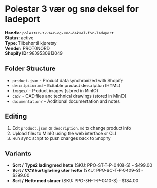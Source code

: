 # Polestar 3 vær og snø deksel for ladeport

**Handle:** `polestar-3-vaer-og-sno-deksel-for-ladeport`  
**Status:** active  
**Type:** Tilbehør til kjøretøy  
**Vendor:** PROTONORD  
**Shopify ID:** 9809530913049  

## Folder Structure

- `product.json` - Product data synchronized with Shopify
- `description.md` - Editable product description (HTML)
- `images/` - Product images (stored in MinIO)
- `cad/` - CAD files and technical drawings (stored in MinIO)
- `documentation/` - Additional documentation and notes

## Editing

1. Edit `product.json` or `description.md` to change product info
2. Upload files to MinIO using the web interface or CLI
3. Run sync script to push changes back to Shopify

## Variants

- **Sort / Type2 lading med hette** (SKU: PPO-ST-T-P-0408-S) - $499.00
- **Sort / CCS hurtiglading uten hette** (SKU: PPO-SC-T-P-0409-S) - $399.00
- **Sort / Hette med skruer** (SKU: PPO-SH-T-P-0410-S) - $184.00
